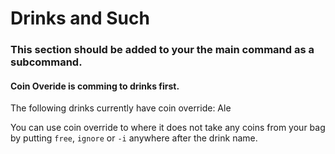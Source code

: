 # Drinks and Such
### This section should be added to your the main command as a subcommand.
#### Coin Overide is comming to drinks first. 
The following drinks currently have coin override: 
Ale 

You can use coin override to where it does not take any coins from your bag by putting `free`, `ignore` or `-i` anywhere after the drink name.
